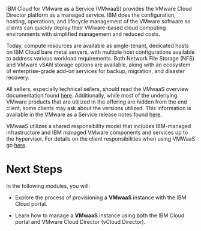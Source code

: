 IBM Cloud for VMware as a Service (VMwaaS) provides the VMware Cloud Director platform as a managed service. IBM does the configuration, hosting, operations, and lifecycle management of the VMware software so clients can quickly deploy their VMware-based cloud computing environments with simplified management and reduced costs.

Today, compute resources are available as single-tenant, dedicated hosts on IBM Cloud bare metal servers, with multiple host configurations available to address various workload requirements. Both Network File Storage (NFS) and VMware vSAN storage options are available, along with an ecosystem of enterprise-grade add-on services for backup, migration, and disaster recovery.

All sellers, especially technical sellers, should read the VMwaaS overview documentation found <a href="https://cloud.ibm.com/docs/vmwaresolutions?topic=vmwaresolutions-vmware-aas-overview" target="_blank">here</a>. Additionally, while most of the underlying VMware products that are utilized in the offering are hidden from the end client, some clients may ask about the versions utilized. This information is available in the VMware as a Service release notes found <a href="https://cloud.ibm.com/docs/vmwaresolutions?topic=vmwaresolutions-vmware-service-relnotes" target="_blank">here</a>.

VMwaaS utilizes a shared responsibility model that includes IBM-managed infrastructure and IBM managed VMware components and services up to the hypervisor. For details on the client responsibilities when using VMWaaS go <a href="https://cloud.ibm.com/docs/vmwaresolutions?topic=vmwaresolutions-vmaas-understand-responsib" target="_blank">here</a>.

#
# Next Steps

In the following modules, you will:

- Explore the process of provisioning a **VMwaaS** instance with the IBM Cloud portal.

- Learn how to manage a **VMwaaS** instance using both the IBM Cloud portal and VMware Cloud Director (vCloud Director).